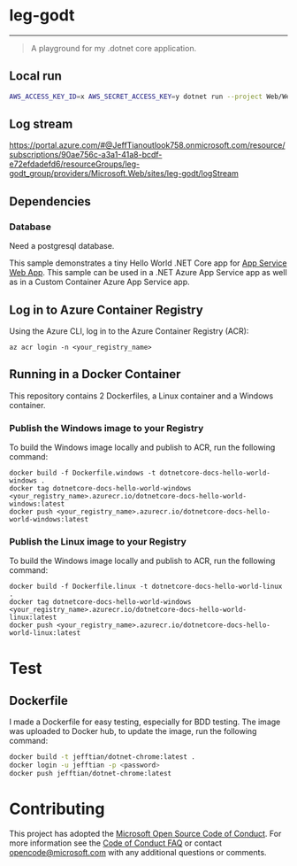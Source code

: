 # leg-godt

---

> A playground for my .dotnet core application.

## Local run

```bash
AWS_ACCESS_KEY_ID=x AWS_SECRET_ACCESS_KEY=y dotnet run --project Web/Web.csproj --urls "http://*:3002;https://*:3003"
```

## Log stream

https://portal.azure.com/#@JeffTianoutlook758.onmicrosoft.com/resource/subscriptions/90ae756c-a3a1-41a8-bcdf-e72efdadefd6/resourceGroups/leg-godt_group/providers/Microsoft.Web/sites/leg-godt/logStream

## Dependencies

### Database

Need a postgresql database.

This sample demonstrates a tiny Hello World .NET Core app for [App Service Web App](https://docs.microsoft.com/azure/app-service-web). This sample can be used in a .NET Azure App Service app as well as in a Custom Container Azure App Service app.

## Log in to Azure Container Registry

Using the Azure CLI, log in to the Azure Container Registry (ACR):

```azurecli
az acr login -n <your_registry_name>
```

## Running in a Docker Container

This repository contains 2 Dockerfiles, a Linux container and a Windows container.

### Publish the Windows image to your Registry

To build the Windows image locally and publish to ACR, run the following command:

```docker
docker build -f Dockerfile.windows -t dotnetcore-docs-hello-world-windows . 
docker tag dotnetcore-docs-hello-world-windows <your_registry_name>.azurecr.io/dotnetcore-docs-hello-world-windows:latest
docker push <your_registry_name>.azurecr.io/dotnetcore-docs-hello-world-windows:latest
```

### Publish the Linux image to your Registry

To build the Windows image locally and publish to ACR, run the following command:

```docker
docker build -f Dockerfile.linux -t dotnetcore-docs-hello-world-linux . 
docker tag dotnetcore-docs-hello-world-windows <your_registry_name>.azurecr.io/dotnetcore-docs-hello-world-linux:latest
docker push <your_registry_name>.azurecr.io/dotnetcore-docs-hello-world-linux:latest
```

# Test

## Dockerfile

I made a Dockerfile for easy testing, especially for BDD testing. The image was uploaded to Docker hub, to update the image, run the following command:

```bash
docker build -t jefftian/dotnet-chrome:latest .
docker login -u jefftian -p <password>
docker push jefftian/dotnet-chrome:latest
```

# Contributing

This project has adopted the [Microsoft Open Source Code of Conduct](https://opensource.microsoft.com/codeofconduct/). For more information see the [Code of Conduct FAQ](https://opensource.microsoft.com/codeofconduct/faq/) or contact [opencode@microsoft.com](mailto:opencode@microsoft.com) with any additional questions or comments.
